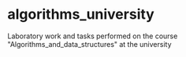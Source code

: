 # algorithms_university
Laboratory work and tasks performed on the course "Algorithms_and_data_structures" at the university
